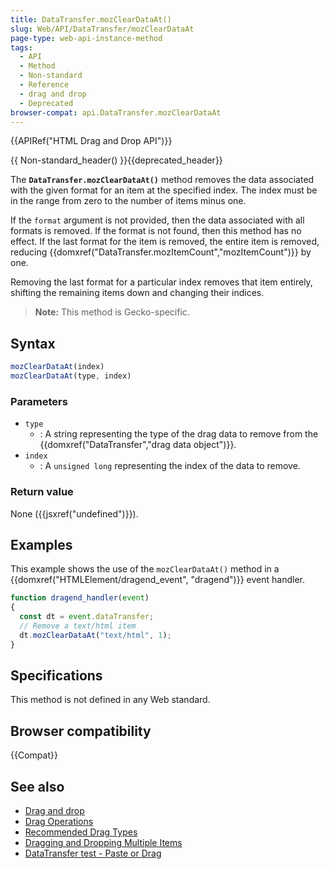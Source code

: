 ```yaml
---
title: DataTransfer.mozClearDataAt()
slug: Web/API/DataTransfer/mozClearDataAt
page-type: web-api-instance-method
tags:
  - API
  - Method
  - Non-standard
  - Reference
  - drag and drop
  - Deprecated
browser-compat: api.DataTransfer.mozClearDataAt
---
```

{{APIRef("HTML Drag and Drop API")}}

{{ Non-standard_header() }}{{deprecated_header}}

The **`DataTransfer.mozClearDataAt()`** method removes the data
associated with the given format for an item at the specified index. The index must be
in the range from zero to the number of items minus one.

If the `format` argument is not provided, then the data associated with all
formats is removed. If the format is not found, then this method has no effect. If the
last format for the item is removed, the entire item is removed, reducing
{{domxref("DataTransfer.mozItemCount","mozItemCount")}} by one.

Removing the last format for a particular index removes that item
entirely, shifting the remaining items down and changing their indices.

> **Note:** This method is Gecko-specific.

## Syntax

```js
mozClearDataAt(index)
mozClearDataAt(type, index)
```

### Parameters

- `type`
  - : A string representing the type of the drag data to remove
    from the {{domxref("DataTransfer","drag data object")}}.
- `index`
  - : A `unsigned long` representing the index of the data to remove.

### Return value

None ({{jsxref("undefined")}}).

## Examples

This example shows the use of the `mozClearDataAt()` method in a
{{domxref("HTMLElement/dragend_event", "dragend")}} event handler.

```js
function dragend_handler(event)
{
  const dt = event.dataTransfer;
  // Remove a text/html item
  dt.mozClearDataAt("text/html", 1);
}
```

## Specifications

This method is not defined in any Web standard.

## Browser compatibility

{{Compat}}

## See also

- [Drag and drop](/en-US/docs/Web/API/HTML_Drag_and_Drop_API)
- [Drag Operations](/en-US/docs/Web/API/HTML_Drag_and_Drop_API/Drag_operations)
- [Recommended Drag Types](/en-US/docs/Web/API/HTML_Drag_and_Drop_API/Recommended_drag_types)
- [Dragging and Dropping Multiple Items](/en-US/docs/Web/API/HTML_Drag_and_Drop_API/Multiple_items)
- [DataTransfer test - Paste or Drag](https://codepen.io/tech_query/pen/MqGgap)
